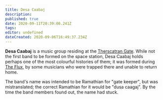 ```yaml
---
title: Desa Caabaj
description: 
published: true
date: 2020-09-11T20:39:08.241Z
tags: 
editor: undefined
dateCreated: 2020-09-06T16:49:37.234Z
---
```


**Desa Caabaj** is a music group residing at the [Therscatran Gate](/countries/therscatran_gate "wikilink"). While not the first band to be formed on the space station, Desa Caabaj holds perhaps one of the most colourful histories of them; it was formed during [The Flux](/history/the_flux "wikilink"), by some musicians who were trapped there and unable to return home.

The band's name was intended to be Ramathian for "gate keeper", but was mistranslated; the correct Ramathian for it would be "dusa caagaj". By the time the band members found out, the name had stuck.